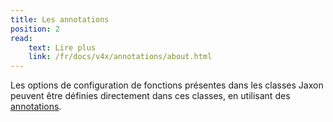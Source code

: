 ```yaml
---
title: Les annotations
position: 2
read:
    text: Lire plus
    link: /fr/docs/v4x/annotations/about.html
---
```


Les options de configuration de fonctions présentes dans les classes Jaxon peuvent être définies directement dans ces classes, en utilisant des [annotations](../../../../03.docs/03.v4x/06.annotations/01.about/).
